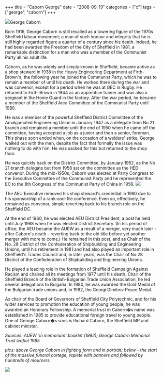 +++
title = "Caborn George"
date = "2008-09-19"
categories = ["c"]
tags = ["george", "caborn"]
+++

![](https://grahamstevenson.me.uk/wp-content/uploads/2008/09/caborn-george-fighting-form.jpg)George Caborn

Born 1916, George Caborn is still recalled as a towering figure of the 1970s Sheffield labour movement; a man of such honour and integrity that he is still highly regarded figure a quarter of a century since his death. Indeed, he had been awarded the Freedom of the City of Sheffield in 1981, a remarkable distinction for a man who was a member of the Communist Party all his adult life.

Caborn, as he was widely and simply known in Sheffield, became active as a shop steward in 1938 in the Heavy Engineering Department at Firth-Brown's, the following year he joined the Communist Party, which he was to remain a member of until his death. He worked there during the war and was convenor, except for a period when he was at GEC in Rugby. He returned to Firth-Brown in 1944 as an apprentice trainer and was also a sergeant in the Home Guard in the factory. After the war period, he became a member of the Sheffield Area Committee of the Communist Party until 1980.

He was a member of the powerful Sheffield District Committee of the Amalgamated Engineering Union in January 1947 as a delegate from No 21 branch and remained a member until the end of 1950 when he came off the committee, having accepted a job as a junior and then a senior, foreman. This phase soon ended when, on the occasion of a welders' strike, George walked out with the men, despite the fact that formally the issue was nothing to do with him. He was sacked for this but returned to the shop floor.

He was quickly back on the District Committee, by January 1952, as the No 21 branch delegate but from 1958 sat on the committee as the HED convenor. During the mid-1950s, Caborn was elected at Party Congress to the Executive Committee of the Communist Party and he represented the EC to the 8th Congress of the Communist Party of China in 1956. ![](https://grahamstevenson.me.uk/wp-content/uploads/2008/09/Caborn-George1.bmp) 

The AEU Executive removed his shop steward's credential in 1960 due to his sponsorship of a rank-and-file conference. Even so, effectively, he remained as convenor, simple reverting back to his branch role on the Sheffield DC.

At the end of 1960, he was elected AEU District President, a post he held until July 1968 when he was elected District Secretary. (In his period of office, the AEU became the AUEW as a result of a merger, very much later - after Caborn's death - reverting back to the old title before yet another merger with more to come.) He remained in this post, and as Chair of the No. 28 District of the Confederation of Shipbuilding and Engineering Unions, until his retirement in 1981 and had also played an important role in Sheffield's Trades Council and, in later years, was the Chair of No 28 District of the Confederation of Shipbuilding and Engineering Unions.

He played a leading role in the formation of Sheffield Campaign Against Racism and chaired all its meetings from 1977 until his death. Chair of the Sheffield Branch of the British-Bulgarian Trade Union Association, he led several delegations to Bulgaria. In 1980, he was awarded the Gold Medal of the Bulgarian trade unions and, in 1982, the Georgi Dimitrov Peace Medal.

As chair of the Board of Governors of Sheffield City Polytechnic, and for his wider services to promotion the education of young people, he was awarded an Honorary Fellowship. A memorial trust in Caborn�s name was established in 1985 to provide educational foreign travel to young people. One of George Caborn�s sons is Richard Caborn, the Sheffield MP and cabinet minister.

_Sources: AUEW \`In memoriam' booklet (1982); George Caborn Memorial Trust leaflet 1985_

_pics: above George Caborn in fighting form and in portrait; below - the start of the massive funeral cortege, replete with banners_ _and followed by hundreds of mourners._

_![](https://grahamstevenson.me.uk/wp-content/uploads/2008/09/caborn-george-funeral-cortege-resized.jpg)_
